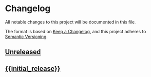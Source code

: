 # Changelog
All notable changes to this project will be documented in this file.

The format is based on [Keep a Changelog](https://keepachangelog.com/en/1.0.0/),
and this project adheres to [Semantic Versioning](https://semver.org/spec/v2.0.0.html).

## [Unreleased]

## [{{initial_release}}]


[Unreleased]: {{repo_url}}/compare/v{{initial_release}}...HEAD
[{{initial_release}}]: {{repo_url}}/releases/tag/v{{initial_release}}